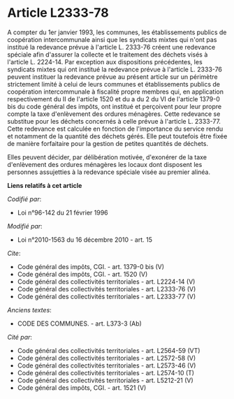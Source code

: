 # Article L2333-78

A compter du 1er janvier 1993, les communes, les établissements publics de coopération intercommunale ainsi que les syndicats
mixtes qui n'ont pas institué la redevance prévue à l'article L. 2333-76 créent une redevance spéciale afin d'assurer la
collecte et le traitement des déchets visés à l'article L. 2224-14. Par exception aux dispositions précédentes, les syndicats
mixtes qui ont institué la redevance prévue à l'article L. 2333-76 peuvent instituer la redevance prévue au présent article
sur un périmètre strictement limité à celui de leurs communes et établissements publics de coopération intercommunale à
fiscalité propre membres qui, en application respectivement du II de l'article 1520 et du a du 2 du VI de l'article 1379-0
bis du code général des impôts, ont institué et perçoivent pour leur propre compte la taxe d'enlèvement des ordures
ménagères. Cette redevance se substitue pour les déchets concernés à celle prévue à l'article L. 2333-77. Cette redevance est
calculée en fonction de l'importance du service rendu et notamment de la quantité des déchets gérés. Elle peut toutefois être
fixée de manière forfaitaire pour la gestion de petites quantités de déchets. 

Elles peuvent décider, par délibération motivée, d'exonérer de la taxe d'enlèvement des ordures ménagères les locaux dont
disposent les personnes assujetties à la redevance spéciale visée au premier alinéa.

**Liens relatifs à cet article**

_Codifié par_:

  - Loi n°96-142 du 21 février 1996

_Modifié par_:

  - Loi n°2010-1563 du 16 décembre 2010 - art. 15

_Cite_:

  - Code général des impôts, CGI. - art. 1379-0 bis (V)
  - Code général des impôts, CGI. - art. 1520 (V)
  - Code général des collectivités territoriales - art. L2224-14 (V)
  - Code général des collectivités territoriales - art. L2333-76 (V)
  - Code général des collectivités territoriales - art. L2333-77 (V)

_Anciens textes_:

  - CODE DES COMMUNES. - art. L373-3 (Ab)

_Cité par_:

  - Code général des collectivités territoriales - art. L2564-59 (VT)
  - Code général des collectivités territoriales - art. L2572-58 (V)
  - Code général des collectivités territoriales - art. L2573-46 (V)
  - Code général des collectivités territoriales - art. L2574-10 (T)
  - Code général des collectivités territoriales - art. L5212-21 (V)
  - Code général des impôts, CGI. - art. 1521 (V)
